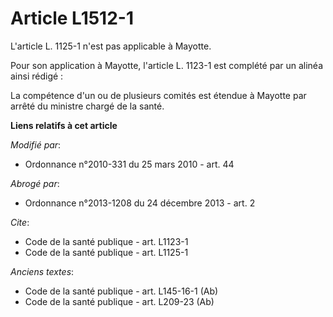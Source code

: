 # Article L1512-1

L'article L. 1125-1 n'est pas applicable à Mayotte. 

Pour son application à Mayotte, l'article L. 1123-1 est complété par un alinéa ainsi rédigé : 

La compétence d'un ou de plusieurs comités est étendue à Mayotte par arrêté du ministre chargé de la santé.

**Liens relatifs à cet article**

_Modifié par_:

  - Ordonnance n°2010-331 du 25 mars 2010 - art. 44

_Abrogé par_:

  - Ordonnance n°2013-1208 du 24 décembre 2013 - art. 2

_Cite_:

  - Code de la santé publique - art. L1123-1
  - Code de la santé publique - art. L1125-1

_Anciens textes_:

  - Code de la santé publique - art. L145-16-1 (Ab)
  - Code de la santé publique - art. L209-23 (Ab)
